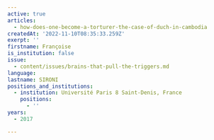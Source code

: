 ```yaml
---
active: true
articles:
  - how-does-one-become-a-torturer-the-case-of-duch-in-cambodia
createdAt: '2022-11-10T08:35:33.259Z'
exerpt: ''
firstname: Françoise
is_institution: false
issue:
  - content/issues/brains-that-pull-the-triggers.md
language:
lastname: SIRONI
positions_and_institutions:
  - institution: Université Paris 8 Saint-Denis, France
    positions:
      - ''
years:
  - 2017

---
```

